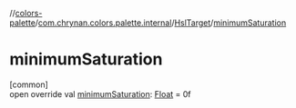 //[colors-palette](../../../index.md)/[com.chrynan.colors.palette.internal](../index.md)/[HslTarget](index.md)/[minimumSaturation](minimum-saturation.md)

# minimumSaturation

[common]\
open override val [minimumSaturation](minimum-saturation.md): [Float](https://kotlinlang.org/api/latest/jvm/stdlib/kotlin/-float/index.html) = 0f
